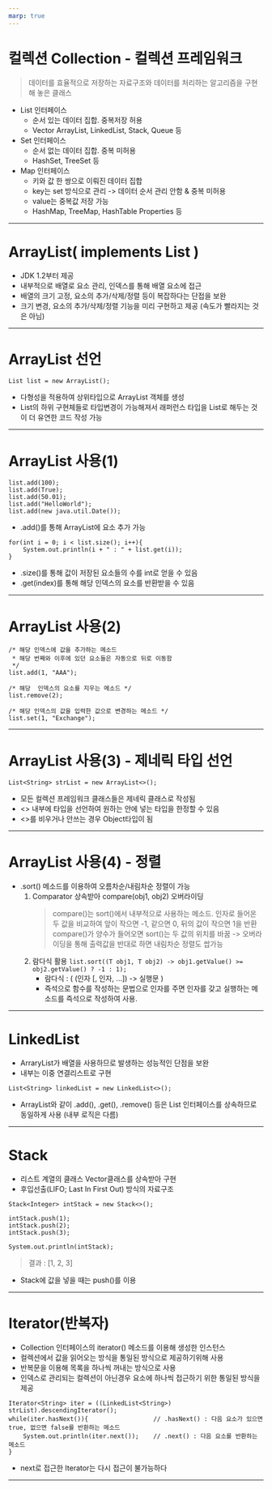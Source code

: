 ```yaml
---
marp: true
---
```


# 컬렉션 Collection - 컬렉션 프레임워크
> 데이터를 효율적으로 저장하는 자료구조와 데이터를 처리하는 알고리즘을 구현해 놓은 클래스
- List 인터페이스
    - 순서 있는 데이터 집합. 중복저장 허용
    - Vector ArrayList, LinkedList, Stack, Queue 등
- Set 인터페이스
    - 순서 없는 데이터 집합. 중복 미허용
    - HashSet, TreeSet 등
- Map 인터페이스
    - 키와 값 한 쌍으로 이뤄진 데이터 집합
    - key는 set 방식으로 관리 -> 데이터 순서 관리 안함 & 중복 미허용
    - value는 중복값 저장 가능
    - HashMap, TreeMap, HashTable Properties 등
---
ArrayList( implements List )
===
- JDK 1.2부터 제공
- 내부적으로 배열로 요소 관리, 인덱스를 통해 배열 요소에 접근
- 배열의 크기 고정, 요소의 추가/삭제/정렬 등이 복잡하다는 단접을 보완
- 크기 변경, 요소의 추가/삭제/정렬 기능을 미리 구현하고 제공
    (속도가 빨라지는 것은 아님)
---
ArrayList 선언
===
```
List list = new ArrayList();
```
- 다형성을 적용하여 상위타입으로 ArrayList 객체를 생성
- List의 하위 구현체들로 타입변경이 가능해져서 래퍼런스 타입을 List로 해두는 것이 더 유연한 코드 작성 가능

---
ArrayList 사용(1)
===
```
list.add(100);
list.add(True);
list.add(50.01);
list.add("HelloWorld");
list.add(new java.util.Date());
```
- .add()를 통해 ArrayList에 요소 추가 가능
```
for(int i = 0; i < list.size(); i++){
    System.out.println(i + " : " + list.get(i));
}
```
- .size()를 통해 값이 저장된 요소들의 수를 int로 얻을 수 있음
- .get(index)를 통해 해당 인덱스의 요소를 반환받을 수 있음
---
ArrayList 사용(2)
===
```
/* 해당 인덱스에 값을 추가하는 메소드
 * 해당 번째와 이후에 있던 요소들은 자동으로 뒤로 이동함
 */
list.add(1, "AAA");  

/* 해당  인덱스의 요소를 지우는 메소드 */
list.remove(2);

/* 해당 인덱스의 값을 입력한 값으로 변경하는 메소드 */
list.set(1, "Exchange");
```
---
ArrayList 사용(3) - 제네릭 타입 선언
===
```
List<String> strList = new ArrayList<>();
```
- 모든 컬렉션 프레임워크 클래스들은 제네릭 클래스로 작성됨
- <> 내부에 타입을 선언하여 원하는 안에 넣는 타입을 한정할 수 있음
- <>를 비우거나 안쓰는 경우 Object타입이 됨

---
ArrayList 사용(4) - 정렬
===
- .sort() 메소드를 이용하여 오름차순/내림차순 정렬이 가능
    1. Comparator 상속받아 compare(obj1, obj2) 오버라이딩
        > compare()는 sort()에서 내부적으로 사용하는 메소드.
        > 인자로 들어온 두 값을 비교하여 앞이 작으면 -1, 같으면 0, 뒤의 값이 작으면 1을 반환
        > compare()가 양수가 들어오면 sort()는 두 값의 위치를 바꿈 -> 오버라이딩을 통해 출력값을 반대로 하면 내림차순 정렬도 쌉가능
    2. 람다식 활용
        ``` list.sort((T obj1, T obj2) -> obj1.getValue() >= obj2.getValue() ? -1 : 1); ```
        - 람다식 : ( (인자 [, 인자, ...]) -> 실행문 )
        - 즉석으로 함수를 작성하는 문법으로 인자를 주면 인자를 갖고 실행하는 메소드를 즉석으로 작성하여 사용.

---
LinkedList
===

- ArraryList가 배열을 사용하므로 발생하는 성능적인 단점을 보완
- 내부는 이중 연결리스트로 구현
```
List<String> linkedList = new LinkedList<>();
```
- ArrayList와 같이 .add(), .get(), .remove() 등은 List 인터페이스를 상속하므로 동일하게 사용 (내부 로직은 다름)

---
Stack
===
- 리스트 계열의 클래스 Vector클래스를 상속받아 구현
- 후입선출(LIFO; Last In First Out) 방식의 자료구조

```
Stack<Integer> intStack = new Stack<>();

intStack.push(1);
intStack.push(2);
intStack.push(3);

System.out.println(intStack);
```
> 결과 :  [1, 2, 3]
- Stack에 값을 넣을 때는 push()를 이용


---
Iterator(반복자)
===
- Collection 인터페이스의 iterator() 메소드를 이용해 생성한 인스턴스
- 컬렉션에서 값을 읽어오는 방식을 통일된 방식으로 제공하기위해 사용
- 반복문을 이용해 목록을 하나씩 꺼내는 방식으로 사용
- 인덱스로 관리되는 컬렉션이 아닌경우 요소에 하나씩 접근하기 위한 통일된 방식을 제공
```
Iterator<String> iter = ((LinkedList<String>) strList).descendingIterator();
while(iter.hasNext()){                  // .hasNext() : 다음 요소가 있으면 true, 없으면 false를 반환하는 메소드
    System.out.println(iter.next());    // .next() : 다음 요소를 반환하는 메소드
}
```
- next로 접근한 Iterator는 다시 접근이 불가능하다
---
